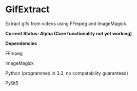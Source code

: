 GifExtract
==========

Extract gifs from videos using FFmpeg and ImageMagick.

****Current Status: Alpha (Core functionality not yet working)****

**Dependencies**

FFmpeg

ImageMagick

Python (programmed in 3.3, no compatability guaranteed)

PyQt5
